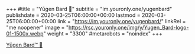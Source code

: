 +++
#title = "Yūgen Bard 🎻"
subtitle = "im.youronly.one/yugenbard"
publishdate = 2020-03-25T06:00:00+00:00
lastmod = 2020-03-25T06:00:00+00:00
link = "https://im.youronly.one/yugenbard/"
linkRel = "me noopener"
image = "https://rsc.youronly.one/img/y/Yugen_Bard-logo-01-1500x.webp"
weight = "3300"
#metarobots = "noindex"
+++

[Yūgen Bard™ 🎻](https://im.youronly.one/yugenbard/ "Yūgen Bard™ 🎻")
